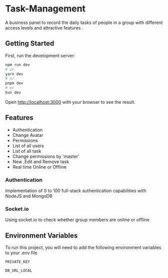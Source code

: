 
# Task-Management

A business panel to record the daily tasks of people in a group with different access levels and attractive features .




## Getting Started

First, run the development server:

```bash
npm run dev
# or
yarn dev
# or
pnpm dev
# or
bun dev
```
Open [http://localhost:3000](http://localhost:3000) with your browser to see the result.

## Features

- Authentication
- Change Avatar
- Permissions
- List of all users
- List of all task
- Change permissions by 'master'
- New ,Edit and Remove task 
- Real time Online or Offline
### Authentication

Implementation of 0 to 100 full-stack authentication capabilities with NodeJS and MongoDB
### Socket.io

Using socket.io to check whether group members are online or offline
## Environment Variables

To run this project, you will need to add the following environment variables to your .env file

`PRIVATE_KEY`

`DB_URL_LOCAL`